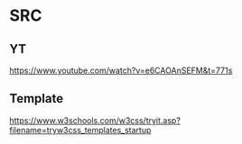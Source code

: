 # SRC

## YT
https://www.youtube.com/watch?v=e6CAOAnSEFM&t=771s

## Template
https://www.w3schools.com/w3css/tryit.asp?filename=tryw3css_templates_startup
